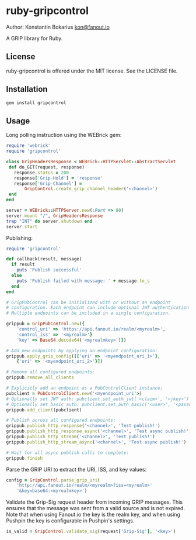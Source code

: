 ruby-gripcontrol
================

Author: Konstantin Bokarius <kon@fanout.io>

A GRIP library for Ruby.

License
-------

ruby-gripcontrol is offered under the MIT license. See the LICENSE file.

Installation
------------

```sh
gem install gripcontrol
```

Usage
-----

Long polling instruction using the WEBrick gem:

```Ruby
require 'webrick'
require 'gripcontrol'

class GripHeadersResponse < WEBrick::HTTPServlet::AbstractServlet
 def do_GET(request, response)
   response.status = 200
   response['Grip-Hold'] = 'response'
   response['Grip-Channel'] = 
       GripControl.create_grip_channel_header('<channel>')
 end
end

server = WEBrick::HTTPServer.new(:Port => 80)
server.mount "/", GripHeadersResponse
trap "INT" do server.shutdown end
server.start
```

Publishing:

```Ruby
require 'gripcontrol'

def callback(result, message)
  if result
    puts 'Publish successful'
  else
    puts 'Publish failed with message: ' + message.to_s
  end
end

# GripPubControl can be initialized with or without an endpoint
# configuration. Each endpoint can include optional JWT authentication info.
# Multiple endpoints can be included in a single configuration.

grippub = GripPubControl.new({ 
    'control_uri' => 'https://api.fanout.io/realm/<myrealm>',
    'control_iss' => '<myrealm>'}
    'key' => Base64.decode64('<myrealmkey>')})

# Add new endpoints by applying an endpoint configuration:
grippub.apply_grip_config([{'uri' => '<myendpoint_uri_1>'}, 
    {'uri' => '<myendpoint_uri_2>'}])

# Remove all configured endpoints:
grippub.remove_all_clients

# Explicitly add an endpoint as a PubControlClient instance:
pubclient = PubControlClient.new('<myendpoint_uri'>)
# Optionally set JWT auth: pubclient.set_auth_jwt('<claim>', '<jkey>')
# Optionally set basic auth: pubclient.set_auth_basic('<user>', '<password>')
grippub.add_client(pubclient)

# Publish across all configured endpoints:
grippub.publish_http_response('<channel>', 'Test publish!')
grippub.publish_http_response_async('<channel>', 'Test async publish!')
grippub.publish_http_stream('<channel>', 'Test publish!')
grippub.publish_http_stream_async('<channel>', 'Test async publish!')

# Wait for all async publish calls to complete:
grippub.finish
```

Parse the GRIP URI to extract the URI, ISS, and key values:

```Ruby
config = GripControl.parse_grip_uri(
    'http://api.fanout.io/realm/<myrealm>?iss=<myrealm>' 
    '&key=base64:<myrealmkey>')
```

Validate the Grip-Sig request header from incoming GRIP messages. This ensures that the message was sent from a valid source and is not expired. Note that when using Fanout.io the key is the realm key, and when using Pushpin the key is configurable in Pushpin's settings.

```Ruby
is_valid = GripControl.validate_sig(request['Grip-Sig'], '<key>')
```
